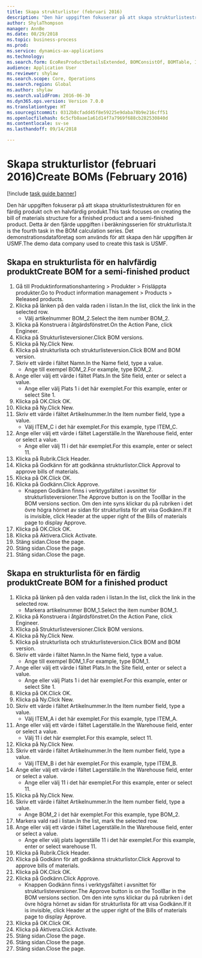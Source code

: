 ```yaml
--- 
title: Skapa strukturlistor (februari 2016)
description: "Den här uppgiften fokuserar på att skapa strukturlistestrukturen för en färdig produkt och en halvfärdig produkt."
author: ShylaThompson
manager: AnnBe
ms.date: 08/29/2018
ms.topic: business-process
ms.prod: 
ms.service: dynamics-ax-applications
ms.technology: 
ms.search.form: EcoResProductDetailsExtended, BOMConsistOf, BOMTable, InventLocationIdLookup
audience: Application User
ms.reviewer: shylaw
ms.search.scope: Core, Operations
ms.search.region: Global
ms.author: shylaw
ms.search.validFrom: 2016-06-30
ms.dyn365.ops.version: Version 7.0.0
ms.translationtype: HT
ms.sourcegitcommit: 0312b8cfadd45f8e59225e9daba78b9e216cff51
ms.openlocfilehash: 6c5cfb8aae1a61d14f7a7969f688cb282530840d
ms.contentlocale: sv-se
ms.lasthandoff: 09/14/2018

---
```

# <a name="create-boms-february-2016"></a><span data-ttu-id="28c70-103">Skapa strukturlistor (februari 2016)</span><span class="sxs-lookup"><span data-stu-id="28c70-103">Create BOMs (February 2016)</span></span>

[!include [task guide banner](../../includes/task-guide-banner.md)]

<span data-ttu-id="28c70-104">Den här uppgiften fokuserar på att skapa strukturlistestrukturen för en färdig produkt och en halvfärdig produkt.</span><span class="sxs-lookup"><span data-stu-id="28c70-104">This task focuses on creating the bill of materials structure for a finished product and a semi-finished product.</span></span> <span data-ttu-id="28c70-105">Detta är den fjärde uppgiften i beräkningsserien för strukturlista.</span><span class="sxs-lookup"><span data-stu-id="28c70-105">It is the fourth task in the BOM calculation series.</span></span> <span data-ttu-id="28c70-106">Det demonstrationsdataföretag som används för att skapa den här uppgiften är USMF.</span><span class="sxs-lookup"><span data-stu-id="28c70-106">The demo data company used to create this task is USMF.</span></span>


## <a name="create-bom-for-a-semi-finished-product"></a><span data-ttu-id="28c70-107">Skapa en strukturlista för en halvfärdig produkt</span><span class="sxs-lookup"><span data-stu-id="28c70-107">Create BOM for a semi-finished product</span></span>
1. <span data-ttu-id="28c70-108">Gå till Produktinformationshantering > Produkter > Frisläppta produkter.</span><span class="sxs-lookup"><span data-stu-id="28c70-108">Go to Product information management > Products > Released products.</span></span>
2. <span data-ttu-id="28c70-109">Klicka på länken på den valda raden i listan.</span><span class="sxs-lookup"><span data-stu-id="28c70-109">In the list, click the link in the selected row.</span></span>
    * <span data-ttu-id="28c70-110">Välj artikelnummer BOM_2.</span><span class="sxs-lookup"><span data-stu-id="28c70-110">Select the item number BOM_2.</span></span>  
3. <span data-ttu-id="28c70-111">Klicka på Konstruera i åtgärdsfönstret.</span><span class="sxs-lookup"><span data-stu-id="28c70-111">On the Action Pane, click Engineer.</span></span>
4. <span data-ttu-id="28c70-112">Klicka på Strukturlisteversioner.</span><span class="sxs-lookup"><span data-stu-id="28c70-112">Click BOM versions.</span></span>
5. <span data-ttu-id="28c70-113">Klicka på Ny.</span><span class="sxs-lookup"><span data-stu-id="28c70-113">Click New.</span></span>
6. <span data-ttu-id="28c70-114">Klicka på strukturlista och strukturlisteversion.</span><span class="sxs-lookup"><span data-stu-id="28c70-114">Click BOM and BOM version.</span></span>
7. <span data-ttu-id="28c70-115">Skriv ett värde i fältet Namn.</span><span class="sxs-lookup"><span data-stu-id="28c70-115">In the Name field, type a value.</span></span>
    * <span data-ttu-id="28c70-116">Ange till exempel BOM_2.</span><span class="sxs-lookup"><span data-stu-id="28c70-116">For example, type BOM_2.</span></span>  
8. <span data-ttu-id="28c70-117">Ange eller välj ett värde i fältet Plats.</span><span class="sxs-lookup"><span data-stu-id="28c70-117">In the Site field, enter or select a value.</span></span>
    * <span data-ttu-id="28c70-118">Ange eller välj Plats 1 i det här exemplet.</span><span class="sxs-lookup"><span data-stu-id="28c70-118">For this example, enter or select Site 1.</span></span>  
9. <span data-ttu-id="28c70-119">Klicka på OK.</span><span class="sxs-lookup"><span data-stu-id="28c70-119">Click OK.</span></span>
10. <span data-ttu-id="28c70-120">Klicka på Ny.</span><span class="sxs-lookup"><span data-stu-id="28c70-120">Click New.</span></span>
11. <span data-ttu-id="28c70-121">Skriv ett värde i fältet Artikelnummer.</span><span class="sxs-lookup"><span data-stu-id="28c70-121">In the Item number field, type a value.</span></span>
    * <span data-ttu-id="28c70-122">Välj ITEM_C i det här exemplet.</span><span class="sxs-lookup"><span data-stu-id="28c70-122">For this example, type ITEM_C.</span></span>  
12. <span data-ttu-id="28c70-123">Ange eller välj ett värde i fältet Lagerställe.</span><span class="sxs-lookup"><span data-stu-id="28c70-123">In the Warehouse field, enter or select a value.</span></span>
    * <span data-ttu-id="28c70-124">Ange eller välj 11 i det här exemplet.</span><span class="sxs-lookup"><span data-stu-id="28c70-124">For this example, enter or select 11.</span></span>  
13. <span data-ttu-id="28c70-125">Klicka på Rubrik.</span><span class="sxs-lookup"><span data-stu-id="28c70-125">Click Header.</span></span>
14. <span data-ttu-id="28c70-126">Klicka på Godkänn för att godkänna strukturlistor.</span><span class="sxs-lookup"><span data-stu-id="28c70-126">Click Approval to approve bills of materials.</span></span>
15. <span data-ttu-id="28c70-127">Klicka på OK.</span><span class="sxs-lookup"><span data-stu-id="28c70-127">Click OK.</span></span>
16. <span data-ttu-id="28c70-128">Klicka på Godkänn.</span><span class="sxs-lookup"><span data-stu-id="28c70-128">Click Approve.</span></span>
    * <span data-ttu-id="28c70-129">Knappen Godkänn finns i verktygsfältet i avsnittet för strukturlisteversioner.</span><span class="sxs-lookup"><span data-stu-id="28c70-129">The Approve button is on the ToolBar in the  BOM versions section.</span></span> <span data-ttu-id="28c70-130">Om den inte syns klickar du på rubriken i det övre högra hörnet av sidan för strukturlista för att visa Godkänn.</span><span class="sxs-lookup"><span data-stu-id="28c70-130">If it is invisible, click Header at the upper right of the Bills of materials page to display Approve.</span></span>  
17. <span data-ttu-id="28c70-131">Klicka på OK.</span><span class="sxs-lookup"><span data-stu-id="28c70-131">Click OK.</span></span>
18. <span data-ttu-id="28c70-132">Klicka på Aktivera.</span><span class="sxs-lookup"><span data-stu-id="28c70-132">Click Activate.</span></span>
19. <span data-ttu-id="28c70-133">Stäng sidan.</span><span class="sxs-lookup"><span data-stu-id="28c70-133">Close the page.</span></span>
20. <span data-ttu-id="28c70-134">Stäng sidan.</span><span class="sxs-lookup"><span data-stu-id="28c70-134">Close the page.</span></span>
21. <span data-ttu-id="28c70-135">Stäng sidan.</span><span class="sxs-lookup"><span data-stu-id="28c70-135">Close the page.</span></span>

## <a name="create-bom-for-a-finished-product"></a><span data-ttu-id="28c70-136">Skapa en strukturlista för en färdig produkt</span><span class="sxs-lookup"><span data-stu-id="28c70-136">Create BOM for a finished product</span></span>
1. <span data-ttu-id="28c70-137">Klicka på länken på den valda raden i listan.</span><span class="sxs-lookup"><span data-stu-id="28c70-137">In the list, click the link in the selected row.</span></span>
    * <span data-ttu-id="28c70-138">Markera artikelnummer BOM_1.</span><span class="sxs-lookup"><span data-stu-id="28c70-138">Select the item number BOM_1.</span></span>  
2. <span data-ttu-id="28c70-139">Klicka på Konstruera i åtgärdsfönstret.</span><span class="sxs-lookup"><span data-stu-id="28c70-139">On the Action Pane, click Engineer.</span></span>
3. <span data-ttu-id="28c70-140">Klicka på Strukturlisteversioner.</span><span class="sxs-lookup"><span data-stu-id="28c70-140">Click BOM versions.</span></span>
4. <span data-ttu-id="28c70-141">Klicka på Ny.</span><span class="sxs-lookup"><span data-stu-id="28c70-141">Click New.</span></span>
5. <span data-ttu-id="28c70-142">Klicka på strukturlista och strukturlisteversion.</span><span class="sxs-lookup"><span data-stu-id="28c70-142">Click BOM and BOM version.</span></span>
6. <span data-ttu-id="28c70-143">Skriv ett värde i fältet Namn.</span><span class="sxs-lookup"><span data-stu-id="28c70-143">In the Name field, type a value.</span></span>
    * <span data-ttu-id="28c70-144">Ange till exempel BOM_1.</span><span class="sxs-lookup"><span data-stu-id="28c70-144">For example, type BOM_1.</span></span>  
7. <span data-ttu-id="28c70-145">Ange eller välj ett värde i fältet Plats.</span><span class="sxs-lookup"><span data-stu-id="28c70-145">In the Site field, enter or select a value.</span></span>
    * <span data-ttu-id="28c70-146">Ange eller välj Plats 1 i det här exemplet.</span><span class="sxs-lookup"><span data-stu-id="28c70-146">For this example, enter or select Site 1.</span></span>  
8. <span data-ttu-id="28c70-147">Klicka på OK.</span><span class="sxs-lookup"><span data-stu-id="28c70-147">Click OK.</span></span>
9. <span data-ttu-id="28c70-148">Klicka på Ny.</span><span class="sxs-lookup"><span data-stu-id="28c70-148">Click New.</span></span>
10. <span data-ttu-id="28c70-149">Skriv ett värde i fältet Artikelnummer.</span><span class="sxs-lookup"><span data-stu-id="28c70-149">In the Item number field, type a value.</span></span>
    * <span data-ttu-id="28c70-150">Välj ITEM_A i det här exemplet.</span><span class="sxs-lookup"><span data-stu-id="28c70-150">For this example, type ITEM_A.</span></span>  
11. <span data-ttu-id="28c70-151">Ange eller välj ett värde i fältet Lagerställe.</span><span class="sxs-lookup"><span data-stu-id="28c70-151">In the Warehouse field, enter or select a value.</span></span>
    * <span data-ttu-id="28c70-152">Välj 11 i det här exemplet.</span><span class="sxs-lookup"><span data-stu-id="28c70-152">For this example, select 11.</span></span>  
12. <span data-ttu-id="28c70-153">Klicka på Ny.</span><span class="sxs-lookup"><span data-stu-id="28c70-153">Click New.</span></span>
13. <span data-ttu-id="28c70-154">Skriv ett värde i fältet Artikelnummer.</span><span class="sxs-lookup"><span data-stu-id="28c70-154">In the Item number field, type a value.</span></span>
    * <span data-ttu-id="28c70-155">Välj ITEM_B i det här exemplet.</span><span class="sxs-lookup"><span data-stu-id="28c70-155">For this example, type ITEM_B.</span></span>  
14. <span data-ttu-id="28c70-156">Ange eller välj ett värde i fältet Lagerställe.</span><span class="sxs-lookup"><span data-stu-id="28c70-156">In the Warehouse field, enter or select a value.</span></span>
    * <span data-ttu-id="28c70-157">Ange eller välj 11 i det här exemplet.</span><span class="sxs-lookup"><span data-stu-id="28c70-157">For this example, enter or select 11.</span></span>  
15. <span data-ttu-id="28c70-158">Klicka på Ny.</span><span class="sxs-lookup"><span data-stu-id="28c70-158">Click New.</span></span>
16. <span data-ttu-id="28c70-159">Skriv ett värde i fältet Artikelnummer.</span><span class="sxs-lookup"><span data-stu-id="28c70-159">In the Item number field, type a value.</span></span>
    * <span data-ttu-id="28c70-160">Ange BOM_2 i det här exemplet.</span><span class="sxs-lookup"><span data-stu-id="28c70-160">For this example, type BOM_2.</span></span>  
17. <span data-ttu-id="28c70-161">Markera vald rad i listan.</span><span class="sxs-lookup"><span data-stu-id="28c70-161">In the list, mark the selected row.</span></span>
18. <span data-ttu-id="28c70-162">Ange eller välj ett värde i fältet Lagerställe.</span><span class="sxs-lookup"><span data-stu-id="28c70-162">In the Warehouse field, enter or select a value.</span></span>
    * <span data-ttu-id="28c70-163">Ange eller välj plats lagerställe 11 i det här exemplet.</span><span class="sxs-lookup"><span data-stu-id="28c70-163">For this example, enter or select warehouse 11.</span></span>  
19. <span data-ttu-id="28c70-164">Klicka på Rubrik.</span><span class="sxs-lookup"><span data-stu-id="28c70-164">Click Header.</span></span>
20. <span data-ttu-id="28c70-165">Klicka på Godkänn för att godkänna strukturlistor.</span><span class="sxs-lookup"><span data-stu-id="28c70-165">Click Approval to approve bills of materials.</span></span>
21. <span data-ttu-id="28c70-166">Klicka på OK.</span><span class="sxs-lookup"><span data-stu-id="28c70-166">Click OK.</span></span>
22. <span data-ttu-id="28c70-167">Klicka på Godkänn.</span><span class="sxs-lookup"><span data-stu-id="28c70-167">Click Approve.</span></span>
    * <span data-ttu-id="28c70-168">Knappen Godkänn finns i verktygsfältet i avsnittet för strukturlisteversioner.</span><span class="sxs-lookup"><span data-stu-id="28c70-168">The Approve button is on the ToolBar in the  BOM versions section.</span></span> <span data-ttu-id="28c70-169">Om den inte syns klickar du på rubriken i det övre högra hörnet av sidan för strukturlista för att visa Godkänn.</span><span class="sxs-lookup"><span data-stu-id="28c70-169">If it is invisible, click Header at the upper right of the Bills of materials page to display Approve.</span></span>  
23. <span data-ttu-id="28c70-170">Klicka på OK.</span><span class="sxs-lookup"><span data-stu-id="28c70-170">Click OK.</span></span>
24. <span data-ttu-id="28c70-171">Klicka på Aktivera.</span><span class="sxs-lookup"><span data-stu-id="28c70-171">Click Activate.</span></span>
25. <span data-ttu-id="28c70-172">Stäng sidan.</span><span class="sxs-lookup"><span data-stu-id="28c70-172">Close the page.</span></span>
26. <span data-ttu-id="28c70-173">Stäng sidan.</span><span class="sxs-lookup"><span data-stu-id="28c70-173">Close the page.</span></span>
27. <span data-ttu-id="28c70-174">Stäng sidan.</span><span class="sxs-lookup"><span data-stu-id="28c70-174">Close the page.</span></span>


